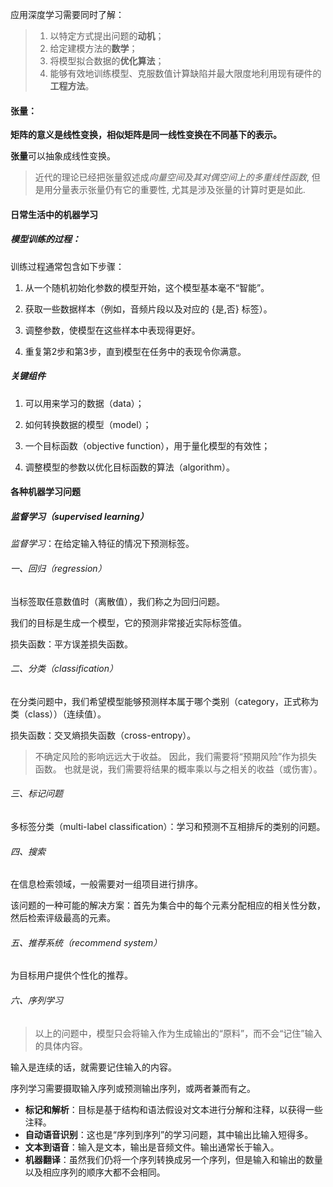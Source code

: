 应用深度学习需要同时了解：
> 1. 以特定方式提出问题的**动机**；
> 2. 给定建模方法的**数学**；
> 3. 将模型拟合数据的**优化算法**；
> 4. 能够有效地训练模型、克服数值计算缺陷并最大限度地利用现有硬件的**工程方法**。


#### 张量：

**矩阵的意义是线性变换，相似矩阵是同一线性变换在不同基下的表示。**

**张量**可以抽象成线性变换。

> 近代的理论已经把张量叙述成*向量空间及其对偶空间上的多重线性函数*, 但是用分量表示张量仍有它的重要性, 尤其是涉及张量的计算时更是如此.

#### 日常生活中的机器学习

##### 模型训练的过程：

训练过程通常包含如下步骤：

1. 从一个随机初始化参数的模型开始，这个模型基本毫不“智能”。

2. 获取一些数据样本（例如，音频片段以及对应的 {是,否} 标签）。

3. 调整参数，使模型在这些样本中表现得更好。

4. 重复第2步和第3步，直到模型在任务中的表现令你满意。

##### 关键组件

1. 可以用来学习的数据（data）；

2. 如何转换数据的模型（model）；

3. 一个目标函数（objective function），用于量化模型的有效性；

4. 调整模型的参数以优化目标函数的算法（algorithm）。

#### 各种机器学习问题

##### 监督学习（supervised learning）

*监督学习*：在给定输入特征的情况下预测标签。

###### 一、回归（regression）

当标签取任意数值时（离散值），我们称之为回归问题。

我们的目标是生成一个模型，它的预测非常接近实际标签值。

损失函数：平方误差损失函数。

###### 二、分类（classification）

在分类问题中，我们希望模型能够预测样本属于哪个类别（category，正式称为类（class））（连续值）。 

损失函数：交叉熵损失函数（cross-entropy）。

> 不确定风险的影响远远大于收益。 因此，我们需要将“预期风险”作为损失函数。 也就是说，我们需要将结果的概率乘以与之相关的收益（或伤害）。

###### 三、标记问题

多标签分类（multi-label classification）：学习和预测不互相排斥的类别的问题。


###### 四、搜索

在信息检索领域，一般需要对一组项目进行排序。

该问题的一种可能的解决方案：首先为集合中的每个元素分配相应的相关性分数，然后检索评级最高的元素。

###### 五、推荐系统（recommend system）

为目标用户提供个性化的推荐。

###### 六、序列学习

> 以上的问题中，模型只会将输入作为生成输出的“原料”，而不会“记住”输入的具体内容。

输入是连续的话，就需要记住输入的内容。

序列学习需要摄取输入序列或预测输出序列，或两者兼而有之。

* **标记和解析**：目标是基于结构和语法假设对文本进行分解和注释，以获得一些注释。
* **自动语音识别**：这也是“序列到序列”的学习问题，其中输出比输入短得多。
* **文本到语音**：输入是文本，输出是音频文件。输出通常长于输入。
* **机器翻译**：虽然我们仍将一个序列转换成另一个序列，但是输入和输出的数量以及相应序列的顺序大都不会相同。
